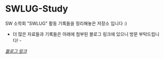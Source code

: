 # SWLUG-Study
SW 소학회 "SWLUG" 활동 기록들을 정리해놓은 저장소 입니다 :)

   - 더 많은 자료들과 기록들은 아래에 첨부된 블로그 링크에 있으니 방문 부탁드립니다! -

[*블로그 링크*](https://blog.naver.com/top32161)
